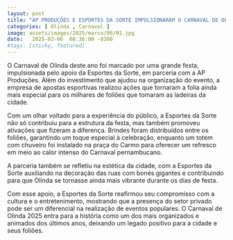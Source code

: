 ```yaml
---
layout: post
title: "AP PRODUÇÕES E ESPORTES DA SORTE IMPULSIONARAM O CARNAVAL DE OLINDA"
categories: [ Olinda , Carnaval ]
image: assets/images/2025/marco/06/01.jpg
date:   2025-03-06  08:36:00 -0300
#tags: [sticky, featured]
---
```

O Carnaval de Olinda deste ano foi marcado por uma grande festa, impulsionada pelo apoio da Esportes da Sorte, em parceria com a AP Produções. Além do investimento que ajudou na organização do evento, a empresa de apostas esportivas realizou ações que tornaram a folia ainda mais especial para os milhares de foliões que tomaram as ladeiras da cidade.

Com um olhar voltado para a experiência do público, a Esportes da Sorte não só contribuiu para a estrutura da festa, mas também promoveu ativações que fizeram a diferença. Brindes foram distribuídos entre os foliões, garantindo um toque especial à celebração, enquanto um totem com chuveiro foi instalado na praça do Carmo para oferecer um refresco em meio ao calor intenso do Carnaval pernambucano.

A parceria também se refletiu na estética da cidade, com a Esportes da Sorte auxiliando na decoração das ruas com bonés gigantes e contribuindo para que Olinda se tornasse ainda mais vibrante durante os dias de festa.

Com esse apoio, a Esportes da Sorte reafirmou seu compromisso com a cultura e o entretenimento, mostrando que a presença do setor privado pode ser um diferencial na realização de eventos populares. O Carnaval de Olinda 2025 entra para a história como um dos mais organizados e animados dos últimos anos, deixando um legado positivo para a cidade e seus foliões.